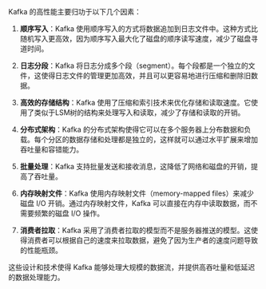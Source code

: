 Kafka 的高性能主要归功于以下几个因素：

1. **顺序写入**：Kafka 使用顺序写入的方式将数据追加到日志文件中。这种方式比随机写入更高效，因为顺序写入最大化了磁盘的顺序读写速度，减少了磁盘寻道时间。

2. **日志分段**：Kafka 将日志分成多个段（segment）。每个段都是一个独立的文件，这使得日志文件的管理更加高效，并且可以更容易地进行压缩和删除旧数据。

3. **高效的存储结构**：Kafka 使用了压缩和索引技术来优化存储和读取速度。它使用了类似于LSM树的结构来处理写入和读取，减少了存储和读取的开销。

4. **分布式架构**：Kafka 的分布式架构使得它可以在多个服务器上分布数据和负载。每个分区的数据存储和处理都是独立的，这样就可以通过水平扩展来增加吞吐量和容错能力。

5. **批量处理**：Kafka 支持批量发送和接收消息，这降低了网络和磁盘的开销，提高了吞吐量。

6. **内存映射文件**：Kafka 使用内存映射文件（memory-mapped files）来减少磁盘 I/O 开销。通过内存映射文件，Kafka 可以直接在内存中读取数据，而不需要频繁的磁盘 I/O 操作。

7. **消费者拉取**：Kafka 采用了消费者拉取的模型而不是服务器推送的模型。这使得消费者可以根据自己的速度来拉取数据，避免了因为生产者的速度问题导致的性能瓶颈。

这些设计和技术使得 Kafka 能够处理大规模的数据流，并提供高吞吐量和低延迟的数据处理能力。